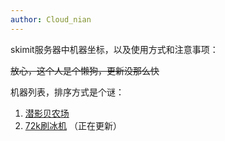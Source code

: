 ```yaml
---
author: Cloud_nian
---
```

skimit服务器中机器坐标，以及使用方式和注意事项：

~~放心，这个人是个懒狗，更新没那么快~~  

机器列表，排序方式是个谜：
1. [潜影贝农场](https://docs.skimit.cn/%E6%8C%87%E5%8D%97/%E6%9C%BA%E5%99%A8/%E6%BD%9C%E5%BD%B1%E8%B4%9D%E5%86%9C%E5%9C%BA/)  
2. [72k刷冰机](https://docs.skimit.cn/%E6%8C%87%E5%8D%97/%E6%9C%BA%E5%99%A8/72k%E5%88%B7%E5%86%B0%E6%9C%BA/)
（正在更新）
